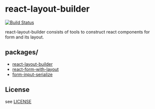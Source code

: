 # react-layout-builder

[![Build Status](https://travis-ci.org/blacktangent/react-layout-builder.svg?branch=master)](https://travis-ci.org/blacktangent/buttons_for)

react-layout-builder consists of tools to construct react components for form and its layout.

## packages/
- [react-layout-builder](https://github.com/blacktangent/react-layout-builder/tree/master/packages/react-layout-builder)
- [react-form-with-layout](https://github.com/blacktangent/react-layout-builder/tree/master/packages/react-form-with-layout)
- [form-input-serialize](https://github.com/blacktangent/react-layout-builder/tree/master/packages/form-input-serialize)

## License
see [LICENSE](https://github.com/blacktangent/react-layout-builder/blob/master/LICENSE)

